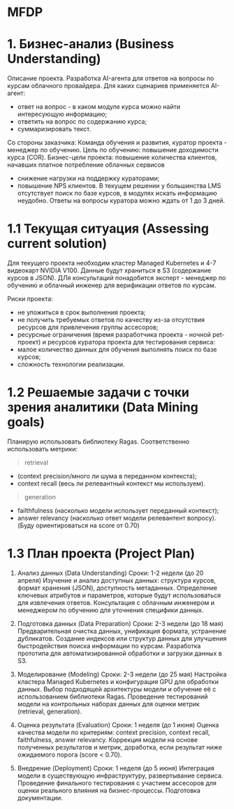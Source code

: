 # MFDP

# 1. Бизнес-анализ (Business Understanding)
Описание проекта.
Разработка AI-агента для ответов на вопросы по курсам облачного провайдера.
Для каких сценариев применяется AI-агент:
- ответ на вопрос - в каком модуле курса можно найти интересующую информацию;
- ответить на вопрос по содержанию курса;
- суммаризировать текст.

Со стороны заказчика: 
Команда обучения и развития, куратор проекта - менеджер по обучению.
Цель по обучению: повышение доходимости курса (COR).
Бизнес-цели проекта: повышение количества клиентов, начавших платное потребление облачных сервисов
- снижение нагрузки на поддержку кураторами;
- повышение NPS клиентов.
В текущем решении у большинства LMS отсутствует поиск по базе курсов, в модулях искать информацию неудобно.
Ответы на вопросы куратора можно ждать от 1 до 3 дней.

# 1.1 Текущая ситуация (Assessing current solution)
Для текущего проекта необходим кластер Managed Kubernetes и 4-7 видеокарт NVIDIA V100.
Данные будут храниться в S3 (содержание курсов в JSON).
ДЛя консультаций понадобится эксперт - менеджер по обучению и облачный инженер для верификации ответов по курсам.

Риски проекта:
- не уложиться в срок выполнения проекта;
- не получить требуемых ответов по качеству из-за отсутствия ресурсов для привлечения группы ассесоров;
- ресурсные ограничения (время разработчика проекта - ночной pet-проект) и ресурсов куратора проекта для тестирования сервиса:
- малое количество данных для обучения выполнять поиск по базе курсов;
- сложность технологии реализации.

# 1.2 Решаемые задачи с точки зрения аналитики (Data Mining goals)

Планирую использовать библиотеку Ragas.
Соответственно использовать метрики: 
> retrieval 
- (context precision/много ли шума в переданном контекста);
- context recall (весь ли релевантный контекст мы используем).

> generation
- failthfulness (насколько модели использует переданный контекст);
- answer relevancy (насколько ответ модели релевантент вопросу). 
(Буду ориентироваться на score от 0.70)

# 1.3 План проекта (Project Plan)
1. Анализ данных (Data Understanding)
Сроки: 1-2 недели (до 20 апреля)
Изучение и анализ доступных данных: структура курсов, формат хранения (JSON), доступность метаданных.
Определение ключевых атрибутов и параметров, которые будут использоваться для извлечения ответов.
Консультация с облачным инженером и менеджером по обучению для уточнения специфики данных.

2. Подготовка данных (Data Preparation)
Сроки: 2-3 недели (до 18 мая)
Предварительная очистка данных, унификация формата, устранение дубликатов.
Создание индексов или структур данных для улучшения быстродействия поиска информации по курсам.
Разработка прототипа для автоматизированной обработки и загрузки данных в S3.

3. Моделирование (Modeling)
Сроки: 2-3 недели (до 25 мая)
Настройка кластера Managed Kubernetes и конфигурация GPU для обработки данных.
Выбор подходящей архитектуры модели и обучение её с использованием библиотеки Ragas.
Проведение тестирований модели на контрольных наборах данных для оценки метрик (retrieval, generation).

4. Оценка результата (Evaluation)
Сроки: 1 неделя (до 1 июня)
Оценка качества модели по критериям: context precision, context recall, faithfulness, answer relevancy.
Коррекция модели на основе полученных результатов и метрик, доработка, если результат ниже ожидаемого порога (score < 0.70).

5. Внедрение (Deployment)
Сроки: 1 неделя (до 5 июня)
Интеграция модели в существующую инфраструктуру, развертывание сервиса.
Проведение финального тестирования с участием ассесоров для оценки реального влияния на бизнес-процессы.
Подготовка документации.
